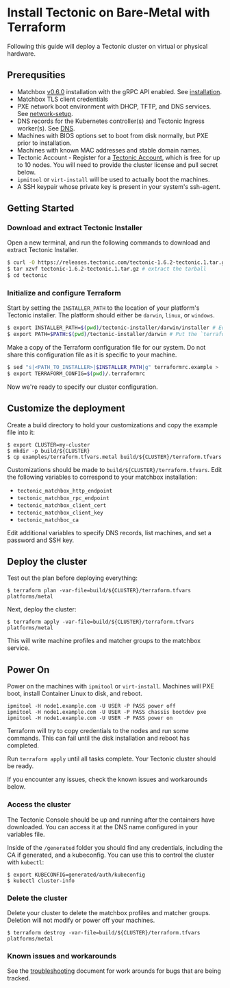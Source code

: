 # Install Tectonic on Bare-Metal with Terraform

Following this guide will deploy a Tectonic cluster on virtual or physical hardware.

## Prerequsities

* Matchbox [v0.6.0](https://github.com/coreos/matchbox/releases) installation with the gRPC API enabled. See [installation](https://coreos.com/matchbox/docs/latest/deployment.html).
* Matchbox TLS client credentials
* PXE network boot environment with DHCP, TFTP, and DNS services. See [network-setup](https://coreos.com/matchbox/docs/latest/network-setup.html).
* DNS records for the Kubernetes controller(s) and Tectonic Ingress worker(s). See [DNS](https://coreos.com/tectonic/docs/latest/install/bare-metal#networking).
* Machines with BIOS options set to boot from disk normally, but PXE prior to installation.
* Machines with known MAC addresses and stable domain names.
* Tectonic Account - Register for a [Tectonic Account][register], which is free for up to 10 nodes. You will need to provide the cluster license and pull secret below.
* `ipmitool` or `virt-install` will be used to actually boot the machines.
* A SSH keypair whose private key is present in your system's ssh-agent.

## Getting Started

### Download and extract Tectonic Installer

Open a new terminal, and run the following commands to download and extract Tectonic Installer.

```bash
$ curl -O https://releases.tectonic.com/tectonic-1.6.2-tectonic.1.tar.gz # download
$ tar xzvf tectonic-1.6.2-tectonic.1.tar.gz # extract the tarball
$ cd tectonic
```

### Initialize and configure Terraform

Start by setting the `INSTALLER_PATH` to the location of your platform's Tectonic installer. The platform should either be `darwin`, `linux`, or `windows`.

```bash
$ export INSTALLER_PATH=$(pwd)/tectonic-installer/darwin/installer # Edit the platform name.
$ export PATH=$PATH:$(pwd)/tectonic-installer/darwin # Put the `terraform` binary in our PATH
```

Make a copy of the Terraform configuration file for our system. Do not share this configuration file as it is specific to your machine.

```bash
$ sed "s|<PATH_TO_INSTALLER>|$INSTALLER_PATH|g" terraformrc.example > .terraformrc
$ export TERRAFORM_CONFIG=$(pwd)/.terraformrc
```


Now we're ready to specify our cluster configuration.

## Customize the deployment

Create a build directory to hold your customizations and copy the example file into it:

```
$ export CLUSTER=my-cluster
$ mkdir -p build/${CLUSTER}
$ cp examples/terraform.tfvars.metal build/${CLUSTER}/terraform.tfvars
```

Customizations should be made to `build/${CLUSTER}/terraform.tfvars`. Edit the following variables to correspond to your matchbox installation:

* `tectonic_matchbox_http_endpoint`
* `tectonic_matchbox_rpc_endpoint`
* `tectonic_matchbox_client_cert`
* `tectonic_matchbox_client_key`
* `tectonic_matchboc_ca`

Edit additional variables to specify DNS records, list machines, and set a password and SSH key.

## Deploy the cluster

Test out the plan before deploying everything:

```
$ terraform plan -var-file=build/${CLUSTER}/terraform.tfvars platforms/metal
```

Next, deploy the cluster:

```
$ terraform apply -var-file=build/${CLUSTER}/terraform.tfvars platforms/metal
```

This will write machine profiles and matcher groups to the matchbox service.

## Power On

Power on the machines with `ipmitool` or `virt-install`. Machines will PXE boot, install Container Linux to disk, and reboot.

```
ipmitool -H node1.example.com -U USER -P PASS power off
ipmitool -H node1.example.com -U USER -P PASS chassis bootdev pxe
ipmitool -H node1.example.com -U USER -P PASS power on
```

Terraform will try to copy credentials to the nodes and run some commands. This can fail until the disk installation and reboot has completed.

Run `terraform apply` until all tasks complete. Your Tectonic cluster should be ready.

If you encounter any issues, check the known issues and workarounds below.

### Access the cluster

The Tectonic Console should be up and running after the containers have downloaded. You can access it at the DNS name configured in your variables file.

Inside of the `/generated` folder you should find any credentials, including the CA if generated, and a kubeconfig. You can use this to control the cluster with `kubectl`:

```
$ export KUBECONFIG=generated/auth/kubeconfig
$ kubectl cluster-info
```

### Delete the cluster

Delete your cluster to delete the matchbox profiles and matcher groups. Deletion will not modify or power off your machines.

```
$ terraform destroy -var-file=build/${CLUSTER}/terraform.tfvars platforms/metal
```

### Known issues and workarounds

See the [troubleshooting][troubleshooting] document for work arounds for bugs that are being tracked.

[conventions]: ../../conventions.md
[generic]: ../../generic-platform.md
[register]: https://account.coreos.com/signup/summary/tectonic-2016-12
[account]: https://account.coreos.com
[vars]: ../../variables/config.md
[troubleshooting]: ../../troubleshooting/faq.md
